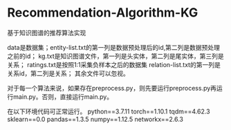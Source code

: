 # Recommendation-Algorithm-KG
基于知识图谱的推荐算法实现

data是数据集；entity-list.txt的第一列是数据预处理后的id,第二列是数据预处理之前的id；
kg.txt是知识图谱文件，第一列是头实体，第二列是尾实体，第三列是关系；
ratings.txt是按照1:1采集负样本之后的数据集
relation-list.txt的第一列是关系id，第二列是关系；
其余文件可以忽视。

对于每一个算法来说，如果存在preprocess.py，则先要运行preprocess.py再运行main.py。否则，直接运行main.py。

在以下环境代码可正常运行。
python==3.7.11
torch==1.10.1
tqdm==4.62.3
sklearn==0.0
pandas==1.3.5
numpy==1.12.5
networkx==2.6.3
